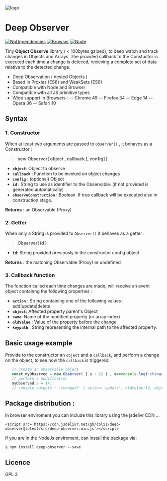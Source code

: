![logo](https://cdn.rawgit.com/colxi/deep-observer/37e057bb/logo.png)

# Deep Observer
[![NoDependencies](https://img.shields.io/badge/dependencies-none-green.svg)](https://github.com/colxi/midi-parser-js)
[![Browser](https://img.shields.io/badge/browser-compatible-blue.svg)](https://github.com/colxi/midi-parser-js)
[![Node](https://img.shields.io/badge/node-compatible-brightgreen.svg)](https://www.npmjs.com/package/midi-parser-js)

Tiny **Object Observe** library ( < 100bytes gziped), to deep watch and track changes in Objects and Arrays. The provided callback to the Constuctor is executed each time a change is deteced, recieving a complete set of data relative to the detected change.


 
- Deep Observation ( nested Objects )
- Based in Proxies (ES6) and WeakSets (ES6)
- Compatible with Node and Browser
- Compatible with all JS primitive types
- Wide support in Browsers : 
-- Chrome 49
-- Firefox 34
-- Edge 14
-- Opera 36
-- Safari 10

## Syntax

### 1. Constructor
When at least two arguments are passed to `Observer()` , it behaves as a Constructor :
> **new Observer( object , callback [, config] )**

- **`object`**: Object to observe
- **`callback`** : Function to be invoked on object changes
- **`config`** : (optional) Object
 - **`id`** : String to use as identifier to the Observable. (if not provided is generated automatically)
 - **`observeConstruction`** : Boolean. If true callback will be executed also in construction stage.

**Returns** : an Observable (Proxy)

### 2. Getter 
When only a String is provided  to `Observer()` it behaves as a getter :
> **Observer( id )**

- **`ìd`**: String provided previously in the constructor config object

**Returns** : the matching Observable (Proxy) or undefined

### 3. Callback function

The function called each time changes are made, will receive an event object containng the following properties :

- **`action`** : String containing one of the following values : add|update|delete
- **`object`**: Affected property parent's Object
- **`name`**: Name of the modified property (or array index)
- **`oldValue`** : Value of the property before the change
- **`keypath`** : String representing the internal path to the affected property. 

## Basic usage example 

Provide to the constructor an `object` and a `callback`, and perform a change on the object, to  see how the `callback` is triggered: 

```javascript
   // create an observable object
   const myObserved = new Observer( { a : 12 } , e=>console.log('changed!' , e) ),
   // perform a modification
   myObserved.a = 14; 
   // console outputs : 'changed!' { action:'update', oldValue:12, object:{a:14}, name:'a' }
```

## Package distribution :

In browser enviroment you can include this library using the jsdelivr CDN ...

```
<script src='https://cdn.jsdelivr.net/gh/colxi/deep-observer@latest/src/deep-observer.min.js'></script>
```

If you are in the NodeJs enviroment, can install the package via:

```
$ npm install deep-observer --save
```


## Licence 
GPL 3